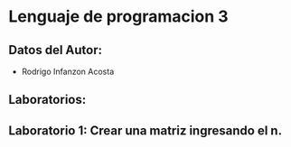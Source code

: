 # Lenguaje de programacion 3

## Datos del Autor: 
- Rodrigo Infanzon Acosta

## Laboratorios:
## Laboratorio 1: Crear una matriz ingresando el n.